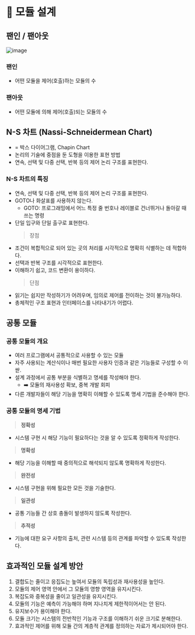 # 🌟 모듈 설계

## 팬인 / 팬아웃

![image](https://github.com/JeongwooHam/FE_Study_Logs/assets/123251211/28114d81-2a4c-4ab9-b5de-c662cc3fceb8)

### 팬인

- 어떤 모듈을 제어(호출)하는 모듈의 수

### 팬아웃

- 어떤 모듈에 의해 제어(호출)되는 모듈의 수

## N-S 차트 (Nassi-Schneidermean Chart)

- = 박스 다이어그램, Chapin Chart
- 논리의 기술에 중점을 둔 도형을 이용한 표현 방법
- 연속, 선택 및 다중 선택, 반복 등의 제어 논리 구조를 표현한다.

### N-S 차트의 특징

- 연속, 선택 및 다중 선택, 반복 등의 제어 논리 구조를 표현한다.
- GOTO나 화살표를 사용하지 않는다.
  - GOTO: 프로그래밍에서 어느 특정 줄 번호나 레이블로 건너뛰거나 돌아갈 때 쓰는 명령
- 단일 입구와 단일 출구로 표현한다.
  > 장점
- 조건이 복합적으로 되어 있는 곳의 처리를 시각적으로 명확히 식별하는 데 적합하다.
- 선택과 반복 구조를 시각적으로 표현한다.
- 이해하기 쉽고, 코드 변환이 용이하다.
  > 단점
- 읽기는 쉽지만 작성하기가 어려우며, 임의로 제어를 전이하는 것이 불가능하다.
- 총체적인 구조 표현과 인터페이스를 나타내기가 어렵다.

## 공통 모듈

### 공통 모듈의 개요

- 여러 프로그램에서 공통적으로 사용할 수 있는 모듈
- 자주 사용되는 계산식이나 매번 필요한 사용자 인증과 같은 기능들로 구성할 수 이싿.
- 설계 과정에서 공통 부분을 식별하고 명세를 작성해야 한다.
  - ➡️ 모듈의 재사용성 확보, 중복 개발 회피
- 다른 개발자들이 해당 기능을 명확히 이해할 수 있도록 명세 기법을 준수해야 한다.

### 공통 모듈의 명세 기법

> **정확성**

- 시스템 구현 시 해당 기능이 필요하다는 것을 알 수 있도록 정확하게 작성한다.

> **명확성**

- 해당 기능을 이해할 때 중의적으로 해석되지 않도록 명확하게 작성한다.

> **완전성**

- 시스템 구현을 위해 필요한 모든 것을 기술한다.

> **일관성**

- 공통 기능들 간 상호 충돌이 발생하지 않도록 작성한다.

> **추적성**

- 기능에 대한 요구 사항의 출처, 관련 시스템 등의 관계를 파악할 수 있도록 작성한다.

## 효과적인 모듈 설계 방안

1. 결합도는 줄이고 응집도는 높여서 모듈의 독립성과 재사용성을 높인다.
2. 모듈의 제어 영역 안에서 그 모듈의 영향 영역을 유지시킨다.
3. 복잡도와 중복성을 줄이고 일관성을 유지시킨다.
4. 모듈의 기능은 예측이 가능해야 하며 지나치게 제한적이어서는 안 된다.
5. 유지보수가 용이해야 한다.
6. 모듈 크기는 시스템의 전반적인 기능과 구조를 이해하기 쉬운 크기로 분해한다.
7. 효과적인 제어를 위해 모듈 간의 계층적 관계를 정의하는 자료가 제시되어야 한다.
